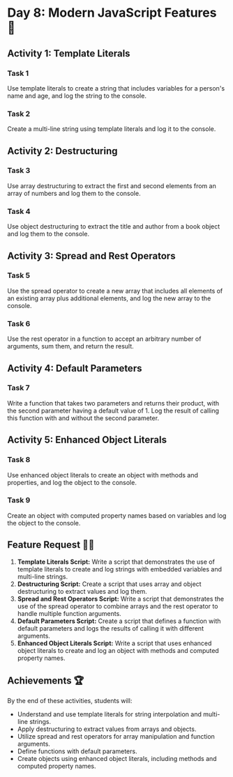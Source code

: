 # Day 8: Modern JavaScript Features 🌟

## Activity 1: Template Literals

### Task 1
Use template literals to create a string that includes variables for a person's name and age, and log the string to the console.

### Task 2
Create a multi-line string using template literals and log it to the console.

## Activity 2: Destructuring

### Task 3
Use array destructuring to extract the first and second elements from an array of numbers and log them to the console.

### Task 4
Use object destructuring to extract the title and author from a book object and log them to the console.

## Activity 3: Spread and Rest Operators

### Task 5
Use the spread operator to create a new array that includes all elements of an existing array plus additional elements, and log the new array to the console.

### Task 6
Use the rest operator in a function to accept an arbitrary number of arguments, sum them, and return the result.

## Activity 4: Default Parameters

### Task 7
Write a function that takes two parameters and returns their product, with the second parameter having a default value of 1. Log the result of calling this function with and without the second parameter.

## Activity 5: Enhanced Object Literals

### Task 8
Use enhanced object literals to create an object with methods and properties, and log the object to the console.

### Task 9
Create an object with computed property names based on variables and log the object to the console.

## Feature Request 🙇‍♂️

1. **Template Literals Script:** Write a script that demonstrates the use of template literals to create and log strings with embedded variables and multi-line strings.
2. **Destructuring Script:** Create a script that uses array and object destructuring to extract values and log them.
3. **Spread and Rest Operators Script:** Write a script that demonstrates the use of the spread operator to combine arrays and the rest operator to handle multiple function arguments.
4. **Default Parameters Script:** Create a script that defines a function with default parameters and logs the results of calling it with different arguments.
5. **Enhanced Object Literals Script:** Write a script that uses enhanced object literals to create and log an object with methods and computed property names.

## Achievements 🏆

By the end of these activities, students will:

- Understand and use template literals for string interpolation and multi-line strings.
- Apply destructuring to extract values from arrays and objects.
- Utilize spread and rest operators for array manipulation and function arguments.
- Define functions with default parameters.
- Create objects using enhanced object literals, including methods and computed property names.
